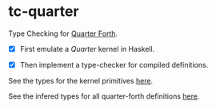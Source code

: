 # tc-quarter

Type Checking for [Quarter Forth](https://github.com/Nick-Chapman/quarter-forth).

- [x] First emulate a _Quarter_ kernel in Haskell.
- [x] Then implement a type-checker for compiled definitions.


See the types for the kernel primitives [here](src/PrimTyping.hs).

See the infered types for all quarter-forth definitions [here](gen/infer.trace).

